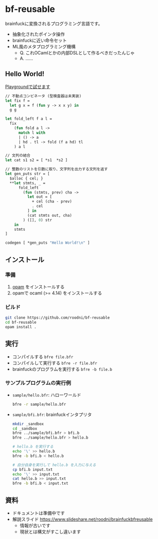 # bf-reusable

brainfuckに変換されるプログラミング言語です。
- 抽象化されたポインタ操作
- brainfuckに近い命令セット
- ML風のメタプログラミング機構
  * Q. これOCamlとかの内部DSLとして作るべきだったんじゃ
  * A. ……

## Hello World!

[Playgroundで試せます](https://roodni.github.io/bf-reusable-playground-frontend/)

```ocaml
// 不動点コンビネータ (型検査器は未実装)
let fix f =
  let g x = f (fun y -> x x y) in
  g g

let fold_left f a l =
  fix
    (fun fold a l ->
      match l with
      | () -> a
      | hd . tl -> fold (f a hd) tl
    ) a l

// 文列の結合
let cat s1 s2 = [ *s1  *s2 ]

// 整数のリストを引数に取り、文字列を出力する文列を返す
let gen_puts str = [
  $alloc { cel; }
  **let stmts, _ =
      fold_left
        (fun (stmts, prev) cha ->
          let out = [
            + cel (cha - prev)
            . cel
          ] in
          (cat stmts out, cha)
        ) ([], 0) str
    in
    stmts
]

codegen [ *gen_puts "Hello World!\n" ]
```

## インストール

### 準備
1. [opam](https://opam.ocaml.org/) をインストールする
2. opamで ocaml (>= 4.14) をインストールする

### ビルド
```sh
git clone https://github.com/roodni/bf-reusable
cd bf-reusable
opam install .
```

## 実行

* コンパイルする `bfre file.bfr`
* コンパイルして実行する `bfre -r file.bfr`
* brainfuckのプログラムを実行する `bfre -b file.b`

### サンプルプログラムの実行例

* `sample/hello.bfr`: ハローワールド
  ```sh
  bfre -r sample/hello.bfr
  ```

* `sample/bfi.bfr`: brainfuckインタプリタ
  ```sh
  mkdir _sandbox
  cd _sandbox
  bfre ../sample/bfi.bfr > bfi.b
  bfre ../sample/hello.bfr > hello.b

  # hello.b を実行する
  echo '\' >> hello.b
  bfre -b bfi.b < hello.b

  # 自分自身を実行して hello.b を入力に与える
  cp bfi.b input.txt
  echo '\' >> input.txt
  cat hello.b >> input.txt
  bfre -b bfi.b < input.txt
  ```

## 資料
* ドキュメントは準備中です
* 解説スライド https://www.slideshare.net/roodni/brainfuckbfreusable
  * 情報が古いです
  * 現状とは構文がすこし違います

<!--
### 負のセルに関する注意
bf-reusableは`$alloc`で確保されたセルに対して以下の操作
* ゼロ初期化 (`[-]`)
* ムーブ (`[->>+<<]` など)

を必要に応じて自動挿入します。

brainfuckの処理系にはセルの中身が負になりうるものがあって、これらの操作がエラーや無限ループになることがあります。そのような処理系であっても、以下の事項に留意することで、セルの中身が一時的に負になるようなプログラムを動作させることができます。
* `$alloc`のスコープの終わりの時点でセルの中身を非負にする。
* インデックスシフト文 (`> a@i` `< a@i`) の時点でセルの中身を非負にする。

```
(* 例 *)
$alloc { x }

, x
- x 'A'

? x
  [ (* 入力された文字は A でない *) ]
  [ (* 入力された文字は A である *) ]

+ x 'A'  (* 非負になるように足す *)
```

-->